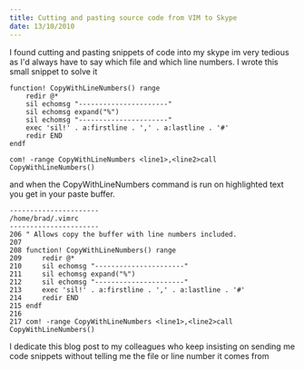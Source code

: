 ```yaml
--- 
title: Cutting and pasting source code from VIM to Skype
date: 13/10/2010
--- 
```


I found cutting and pasting snippets of code into my skype im very tedious
as I'd always have to say which file and which line numbers. I wrote this
small snippet to solve it

    function! CopyWithLineNumbers() range
        redir @*
        sil echomsg "----------------------"
        sil echomsg expand("%")
        sil echomsg "----------------------"
        exec 'sil!' . a:firstline . ',' . a:lastline . '#'
        redir END
    endf

    com! -range CopyWithLineNumbers <line1>,<line2>call CopyWithLineNumbers()

and when the CopyWithLineNumbers command is run on highlighted text you get
in your paste buffer.


    ----------------------
    /home/brad/.vimrc
    ----------------------
    206 " Allows copy the buffer with line numbers included.
    207  
    208 function! CopyWithLineNumbers() range
    209     redir @*
    210     sil echomsg "----------------------"
    211     sil echomsg expand("%")
    212     sil echomsg "----------------------"
    213     exec 'sil!' . a:firstline . ',' . a:lastline . '#'
    214     redir END
    215 endf
    216  
    217 com! -range CopyWithLineNumbers <line1>,<line2>call CopyWithLineNumbers()

I dedicate this blog post to my colleagues who keep insisting on sending me
code snippets without telling me the file or line number it comes from





